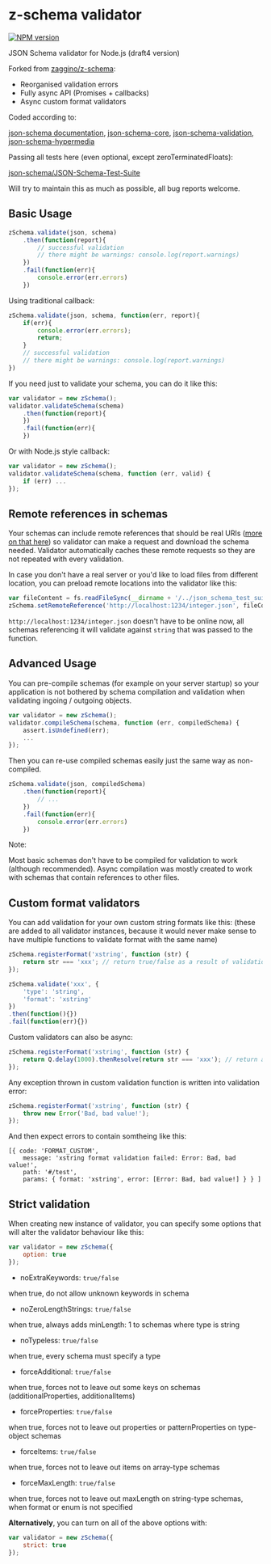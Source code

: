 z-schema validator
==================
[![NPM version](https://badge.fury.io/js/z-schema.png)](http://badge.fury.io/js/z-schema)

JSON Schema validator for Node.js (draft4 version)

Forked from [zaggino/z-schema](https://github.com/zaggino/z-schema):
- Reorganised validation errors
- Fully async API (Promises + callbacks)
- Async custom format validators

Coded according to:

[json-schema documentation](http://json-schema.org/documentation.html),
[json-schema-core](http://json-schema.org/latest/json-schema-core.html),
[json-schema-validation](http://json-schema.org/latest/json-schema-validation.html),
[json-schema-hypermedia](http://json-schema.org/latest/json-schema-hypermedia.html)

Passing all tests here (even optional, except zeroTerminatedFloats):

[json-schema/JSON-Schema-Test-Suite](https://github.com/json-schema/JSON-Schema-Test-Suite)

Will try to maintain this as much as possible, all bug reports welcome.

Basic Usage
-----------

```javascript
zSchema.validate(json, schema)
    .then(function(report){
        // successful validation 
        // there might be warnings: console.log(report.warnings)
    })
    .fail(function(err){
        console.error(err.errors)
    })
```

Using traditional callback:
```javascript
zSchema.validate(json, schema, function(err, report){
    if(err){
        console.error(err.errors);
        return;
    }
    // successful validation 
    // there might be warnings: console.log(report.warnings)
})
```

If you need just to validate your schema, you can do it like this:

```javascript
var validator = new zSchema();
validator.validateSchema(schema)
    .then(function(report){
    })
    .fail(function(err){
    })
```

Or with Node.js style callback:

```javascript
var validator = new zSchema();
validator.validateSchema(schema, function (err, valid) {
    if (err) ...
});
```

Remote references in schemas
----------------------------

Your schemas can include remote references that should be real URIs ([more on that here](http://json-schema.org/latest/json-schema-core.html#anchor22)) 
so validator can make a request and download the schema needed. Validator automatically
caches these remote requests so they are not repeated with every validation.

In case you don't have a real server or you'd like to load files from different location,
you can preload remote locations into the validator like this:

```javascript
var fileContent = fs.readFileSync(__dirname + '/../json_schema_test_suite/remotes/integer.json', 'utf8');
zSchema.setRemoteReference('http://localhost:1234/integer.json', fileContent);
```

```http://localhost:1234/integer.json``` doesn't have to be online now, all schemas
referencing it will validate against ```string``` that was passed to the function.

Advanced Usage
---------------

You can pre-compile schemas (for example on your server startup) so your application is not
bothered by schema compilation and validation when validating ingoing / outgoing objects.

```javascript
var validator = new zSchema();
validator.compileSchema(schema, function (err, compiledSchema) {
    assert.isUndefined(err);
    ...
});
```

Then you can re-use compiled schemas easily just the same way as non-compiled.

```javascript
zSchema.validate(json, compiledSchema)
    .then(function(report){
        // ...
    })
    .fail(function(err){
        console.error(err.errors)
    })
```

Note:

Most basic schemas don't have to be compiled for validation to work (although recommended).
Async compilation was mostly created to work with schemas that contain references to other files.

Custom format validators
-----------------------

You can add validation for your own custom string formats like this:
(these are added to all validator instances, because it would never make sense to have multiple 
functions to validate format with the same name)

```javascript
zSchema.registerFormat('xstring', function (str) {
    return str === 'xxx'; // return true/false as a result of validation
});

zSchema.validate('xxx', {
    'type': 'string',
    'format': 'xstring'
})
.then(function(){})
.fail(function(err){})
```

Custom validators can also be async:

```javascript
zSchema.registerFormat('xstring', function (str) {
    return Q.delay(1000).thenResolve(return str === 'xxx'); // return a promise for validation result
});
```

Any exception thrown in custom validation function is written into validation error:
```javascript
zSchema.registerFormat('xstring', function (str) {
    throw new Error('Bad, bad value!');
});
```
And then expect errors to contain somtheing like this:

```
[{ code: 'FORMAT_CUSTOM',
    message: 'xstring format validation failed: Error: Bad, bad value!',
    path: '#/test',
    params: { format: 'xstring', error: [Error: Bad, bad value!] } } ]
```


Strict validation
-----------------

When creating new instance of validator, you can specify some options that will alter the validator behaviour like this:

```javascript
var validator = new zSchema({
    option: true
});
```

* noExtraKeywords: ```true/false```

when true, do not allow unknown keywords in schema

* noZeroLengthStrings: ```true/false```

when true, always adds minLength: 1 to schemas where type is string

* noTypeless: ```true/false```

when true, every schema must specify a type

* forceAdditional: ```true/false```

when true, forces not to leave out some keys on schemas (additionalProperties, additionalItems)

* forceProperties: ```true/false```

when true, forces not to leave out properties or patternProperties on type-object schemas

* forceItems: ```true/false```

when true, forces not to leave out items on array-type schemas

* forceMaxLength: ```true/false```

when true, forces not to leave out maxLength on string-type schemas, when format or enum is not specified

__Alternatively__, you can turn on all of the above options with:

```javascript
var validator = new zSchema({
    strict: true
});
```
